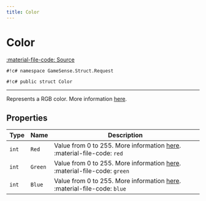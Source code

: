 ```yaml
---
title: Color
---
```


# Color
[:material-file-code: Source](https://github.com/habetuz/GameSense/blob/main/Struct/Request/Color.cs)

`#!c# namespace GameSense.Struct.Request`

`#!c# public struct Color`

---

Represents a RGB color. More information [here](https://github.com/SteelSeries/gamesense-sdk/blob/master/doc/api/json-handlers-color.md).

## Properties
| Type  | Name    | Description                                                                                                                                                         |
| ----- | ------- | ------------------------------------------------------------------------------------------------------------------------------------------------------------------- |
| `int` | `Red`   | Value from 0 to 255. More information [here](https://github.com/SteelSeries/gamesense-sdk/blob/master/doc/api/json-handlers-color.md). :material-file-code: `red`   | 
| `int` | `Green` | Value from 0 to 255. More information [here](https://github.com/SteelSeries/gamesense-sdk/blob/master/doc/api/json-handlers-color.md). :material-file-code: `green` |
| `int` | `Blue`  | Value from 0 to 255. More information [here](https://github.com/SteelSeries/gamesense-sdk/blob/master/doc/api/json-handlers-color.md). :material-file-code: `blue`  |